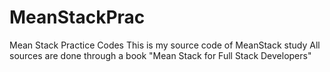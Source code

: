 # MeanStackPrac
Mean Stack Practice Codes
This is my source code of MeanStack study
All sources are done through a book "Mean Stack for Full Stack Developers"
